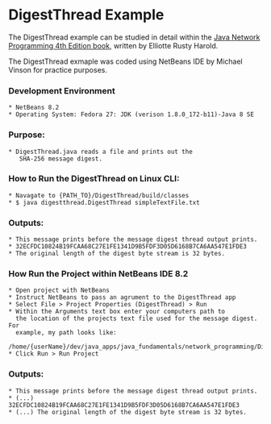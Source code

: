 DigestThread Example
====================

The DigestThread example can be studied in detail within the [Java Network Programming 4th Edition book](http://shop.oreilly.com/product/0636920028420.do), written by Elliotte Rusty Harold.
 
The DigestThread exmaple was coded using NetBeans IDE by Michael Vinson for practice purposes.

### Development Environment
    * NetBeans 8.2
    * Operating System: Fedora 27: JDK (verison 1.8.0_172-b11)-Java 8 SE 

### Purpose:
    * DigestThread.java reads a file and prints out the 
       SHA-256 message digest.

### How to Run the DigestThread on Linux CLI:
    * Navagate to {PATH_TO}/DigestThread/build/classes
    * $ java digestthread.DigestThread simpleTextFile.txt

### Outputs: 
    * This message prints before the message digest thread output prints.
    * 32ECFDC10824B19FCAA68C27E1FE1341D9B5FDF3D05D6168B7CA6AA547E1FDE3
    * The original length of the digest byte stream is 32 bytes.

###  How Run the Project within NetBeans IDE 8.2
    * Open project with NetBeans
    * Instruct NetBeans to pass an agrument to the DigestThread app
    * Select File > Project Properties (DigestThread) > Run
    * Within the Arguments text box enter your computers path to 
      the location of the projects text file used for the message digest. For
      example, my path looks like: 
      /home/{userName}/dev/java_apps/java_fundamentals/network_programming/DigestThread/build/classes/simpleTextFile.txt
    * Click Run > Run Project

### Outputs:
    * This message prints before the message digest thread output prints.
    * (...) 32ECFDC10824B19FCAA68C27E1FE1341D9B5FDF3D05D6168B7CA6AA547E1FDE3
    * (...) The original length of the digest byte stream is 32 bytes.
